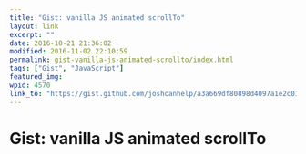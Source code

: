 ```yaml
---
title: "Gist: vanilla JS animated scrollTo"
layout: link
excerpt: ""
date: 2016-10-21 21:36:02
modified: 2016-11-02 22:10:59
permalink: gist-vanilla-js-animated-scrollto/index.html
tags: ["Gist", "JavaScript"]
featured_img:
wpid: 4570
link_to: "https://gist.github.com/joshcanhelp/a3a669df80898d4097a1e2c01dea52c1"
---
```


# Gist: vanilla JS animated scrollTo
